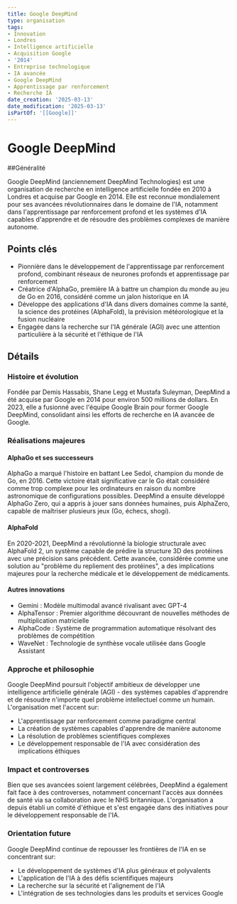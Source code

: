 ```yaml
---
title: Google DeepMind
type: organisation
tags:
- Innovation
- Londres
- Intelligence artificielle
- Acquisition Google
- '2014'
- Entreprise technologique
- IA avancée
- Google DeepMind
- Apprentissage par renforcement
- Recherche IA
date_creation: '2025-03-13'
date_modification: '2025-03-13'
isPartOf: '[[Google]]'
---
```

# Google DeepMind

##Généralité

Google DeepMind (anciennement DeepMind Technologies) est une organisation de recherche en intelligence artificielle fondée en 2010 à Londres et acquise par Google en 2014. Elle est reconnue mondialement pour ses avancées révolutionnaires dans le domaine de l'IA, notamment dans l'apprentissage par renforcement profond et les systèmes d'IA capables d'apprendre et de résoudre des problèmes complexes de manière autonome.

## Points clés

- Pionnière dans le développement de l'apprentissage par renforcement profond, combinant réseaux de neurones profonds et apprentissage par renforcement
- Créatrice d'AlphaGo, première IA à battre un champion du monde au jeu de Go en 2016, considéré comme un jalon historique en IA
- Développe des applications d'IA dans divers domaines comme la santé, la science des protéines (AlphaFold), la prévision météorologique et la fusion nucléaire
- Engagée dans la recherche sur l'IA générale (AGI) avec une attention particulière à la sécurité et l'éthique de l'IA

## Détails

### Histoire et évolution

Fondée par Demis Hassabis, Shane Legg et Mustafa Suleyman, DeepMind a été acquise par Google en 2014 pour environ 500 millions de dollars. En 2023, elle a fusionné avec l'équipe Google Brain pour former Google DeepMind, consolidant ainsi les efforts de recherche en IA avancée de Google.

### Réalisations majeures

#### AlphaGo et ses successeurs
AlphaGo a marqué l'histoire en battant Lee Sedol, champion du monde de Go, en 2016. Cette victoire était significative car le Go était considéré comme trop complexe pour les ordinateurs en raison du nombre astronomique de configurations possibles. DeepMind a ensuite développé AlphaGo Zero, qui a appris à jouer sans données humaines, puis AlphaZero, capable de maîtriser plusieurs jeux (Go, échecs, shogi).

#### AlphaFold
En 2020-2021, DeepMind a révolutionné la biologie structurale avec AlphaFold 2, un système capable de prédire la structure 3D des protéines avec une précision sans précédent. Cette avancée, considérée comme une solution au "problème du repliement des protéines", a des implications majeures pour la recherche médicale et le développement de médicaments.

#### Autres innovations
- Gemini : Modèle multimodal avancé rivalisant avec GPT-4
- AlphaTensor : Premier algorithme découvrant de nouvelles méthodes de multiplication matricielle
- AlphaCode : Système de programmation automatique résolvant des problèmes de compétition
- WaveNet : Technologie de synthèse vocale utilisée dans Google Assistant

### Approche et philosophie

Google DeepMind poursuit l'objectif ambitieux de développer une intelligence artificielle générale (AGI) - des systèmes capables d'apprendre et de résoudre n'importe quel problème intellectuel comme un humain. L'organisation met l'accent sur:

- L'apprentissage par renforcement comme paradigme central
- La création de systèmes capables d'apprendre de manière autonome
- La résolution de problèmes scientifiques complexes
- Le développement responsable de l'IA avec considération des implications éthiques

### Impact et controverses

Bien que ses avancées soient largement célébrées, DeepMind a également fait face à des controverses, notamment concernant l'accès aux données de santé via sa collaboration avec le NHS britannique. L'organisation a depuis établi un comité d'éthique et s'est engagée dans des initiatives pour le développement responsable de l'IA.

### Orientation future

Google DeepMind continue de repousser les frontières de l'IA en se concentrant sur:
- Le développement de systèmes d'IA plus généraux et polyvalents
- L'application de l'IA à des défis scientifiques majeurs
- La recherche sur la sécurité et l'alignement de l'IA
- L'intégration de ses technologies dans les produits et services Google